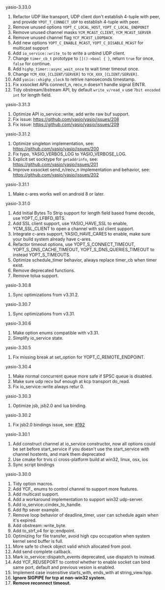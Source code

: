 yasio-3.33.0
  
1. Refactor UDP like transport, UDP client don't establish 4-tuple with peer, and provide  ```YPOT_T_CONNECT_UDP``` to establish 4-tuple with peer.
2. Remove unused options ```YOPT_C_LOCAL_HOST```, ```YOPT_C_LOCAL_ENDPONIT```
3. Remove unused channel masks ```YCM_MCAST_CLIENT```, ```YCM_MCAST_SERVER```
4. Remove unused channel flag ```YCF_MCAST_LOOPBACK```
5. Add new options ```YOPT_C_ENABLE_MCAST```, ```YOPT_C_DISABLE_MCAST``` for multicast support
6. Add ```io_service::write_to``` to write a unbind UDP client.
7. Change ```timer_cb_t``` prototype to ```[]()->bool { }```, return ```true``` for once, ```false``` for continue.
8. Add ```highp_timer::async_wait_once``` to wait timer timeout once.
9. Change ```YCM_XXX_[CLIENT/SERVER]``` to ```YCK_XXX_[CLIENT/SERVER]```.
10. Add ```yasio::xhighp_clock``` to retrive nanoseconds timestamp.
11. Fix xxsocket APIs connect_n, recv_n doesn't handle signal EINTR.
12. Tidy obstream/ibstream API, by default ```write_v/read_v``` use ```7bit encoded int``` for length field.
  
  
yasio-3.31.3
  
1. Optimize API io_service::write, add write raw buf support.
2. Fix issue: https://github.com/yasio/yasio/issues/208
3. Fix issue: https://github.com/yasio/yasio/issues/209
  
  
yasio-3.31.2
  
1. Optimize singleton implementation, see: https://github.com/yasio/yasio/issues/200
2. Fix typo, YASIO_VERBOS_LOG to YASIO_VERBOSE_LOG.
3. Explicit set socktype for ```getaddrinfo```, see: https://github.com/yasio/yasio/issues/201
4. Improve xxsocket send_n/recv_n implementation and behavior, see: https://github.com/yasio/yasio/issues/202
  
  
yasio-3.31.1
  
1. Make c-ares works well on android 8 or later.
  
  
yasio-3.31.0
  
1. Add Initial Bytes To Strip support for length field based frame decode, use YOPT_C_LFBFD_IBTS.
2. Add SSL client support, use YASIO_HAVE_SSL to enable, YCM_SSL_CLIENT to open a channel with ssl client support.
3. Integrate c-ares support, YASIO_HAVE_CARES to enable, make sure your build system already have c-ares.
4. Refactor timeout options, use YOPT_S_CONNECT_TIMEOUT, YOPT_S_DNS_CACHE_TIMEOUT, YOPT_S_DNS_QUERIES_TIMEOUT to instead YOPT_S_TIMEOUTS.
5. Optimize schedule_timer behavior, always replace timer_cb when timer exist.
6. Remove deprecated functions.
7. Remove tolua support.
  
  
yasio-3.30.8
  
1. Sync optimizations from v3.31.2.
  
  
yasio-3.30.7
  
1. Sync optimizations from v3.31.
  
  
yasio-3.30.6
  
1. Make option enums compatible with v3.31.
2. Simplify io_service state.
  
  
yasio-3.30.5
  
1. Fix missing break at set_option for YOPT_C_REMOTE_ENDPOINT.
  
  
yasio-3.30.4
  
1. Make normal concurrent queue more safe if SPSC queue is disabled.
2. Make sure udp recv buf enough at kcp transport do_read.
3. Fix io_service::write always retur 0.
  
  
yasio-3.30.3
  
1. Optimize jsb, jsb2.0 and lua binding.
  
  
yasio-3.30.2
  
1. Fix jsb2.0 bindings issue, see: [#192](https://github.com/yasio/yasio/issues/192)
  
  
yasio-3.30.1
  
1. Add construct channel at io_service constructor, now all options could be set before start_service if you doesn't use the start_service with channel hostents, and mark them deprecated
2. Use cmake for trvis ci cross-platform build at win32, linux, osx, ios
3. Sync script bindings
  
  
yasio-3.30.0
  
1. Tidy option macros.
2. Add YCF_ enums to control channel to support more features.
3. Add multicast support.
4. Add a workaround implementation to support win32 udp-server.
5. Add io_service::cindex_to_handle.
6. Add ftp sever example.
7. Remove loop behavior of deadline_timer, user can schedule again when it's expired.
8. Add obstream::write_byte.
9. Add to_strf_v4 for ip::endpoint.
10. Optimizing for file transfer, avoid high cpu occupation when system kernel send buffer is full.
11. More safe to check object valid which allocated from pool.
12. Add send complete callback.
13. Mark io_service::dispatch_events deprecated, use dispatch to instead.
14. Add YCF_REUSEPORT to control whether to enable socket can bind same port, default and previous vesion is enabled.
15. Implement case insensitive starts_with, ends_with at string_view.hpp.
16. **Ignore SIGPIPE for tcp at non-win32 system.**
17. **Remove reconnect timeout.**
